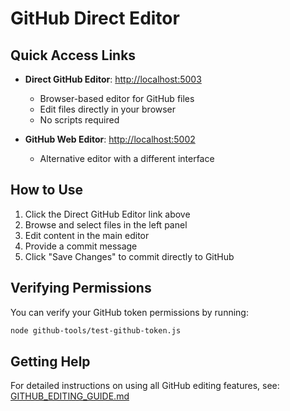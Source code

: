 # GitHub Direct Editor

## Quick Access Links

- **Direct GitHub Editor**: [http://localhost:5003](http://localhost:5003)
  - Browser-based editor for GitHub files
  - Edit files directly in your browser
  - No scripts required

- **GitHub Web Editor**: [http://localhost:5002](http://localhost:5002)
  - Alternative editor with a different interface

## How to Use

1. Click the Direct GitHub Editor link above
2. Browse and select files in the left panel
3. Edit content in the main editor
4. Provide a commit message
5. Click "Save Changes" to commit directly to GitHub

## Verifying Permissions

You can verify your GitHub token permissions by running:

```bash
node github-tools/test-github-token.js
```

## Getting Help

For detailed instructions on using all GitHub editing features, see:
[GITHUB_EDITING_GUIDE.md](/GITHUB_EDITING_GUIDE.md)
